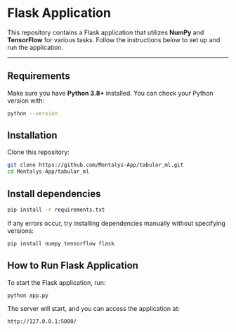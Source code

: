 # Flask Application

This repository contains a Flask application that utilizes **NumPy** and **TensorFlow** for various tasks. Follow the instructions below to set up and run the application.

---

## Requirements
Make sure you have **Python 3.8+** installed. You can check your Python version with:
```bash
python --version
```

## Installation
Clone this repository:

```bash
git clone https://github.com/Mentalys-App/tabular_ml.git
cd Mentalys-App/tabular_ml
``` 
## Install dependencies
``` bash
pip install -r requirements.txt
```
If any errors occur, try installing dependencies manually without specifying versions:

``` bash
pip install numpy tensorflow flask
```

## How to Run Flask Application
To start the Flask application, run:

``` bash
python app.py
```

The server will start, and you can access the application at:
``` bash
http://127.0.0.1:5000/
```


